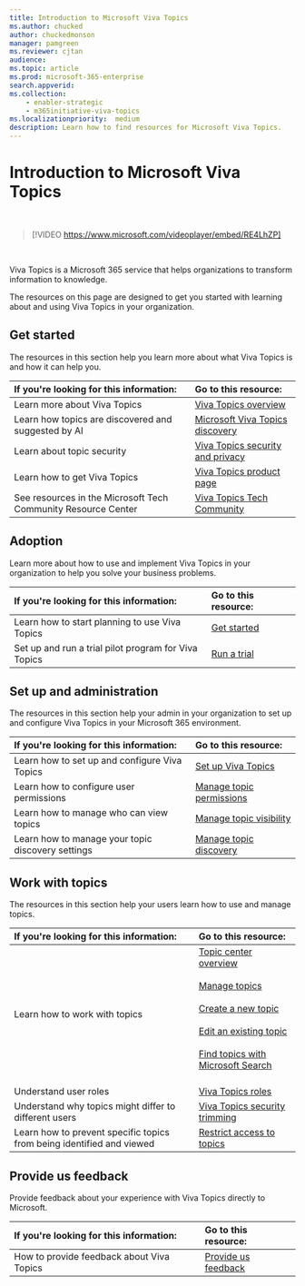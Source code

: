 ```yaml
---
title: Introduction to Microsoft Viva Topics
ms.author: chucked
author: chuckedmonson
manager: pamgreen
ms.reviewer: cjtan
audience: 
ms.topic: article
ms.prod: microsoft-365-enterprise
search.appverid: 
ms.collection: 
    - enabler-strategic
    - m365initiative-viva-topics
ms.localizationpriority:  medium
description: Learn how to find resources for Microsoft Viva Topics.
---
```


# Introduction to Microsoft Viva Topics

</br>

> [!VIDEO https://www.microsoft.com/videoplayer/embed/RE4LhZP]  

</br>


Viva Topics is a Microsoft 365 service that helps organizations to transform information to knowledge.

The resources on this page are designed to get you started with learning about and using Viva Topics in your organization.

## Get started

The resources in this section help you learn more about what Viva Topics is and how it can help you.

| If you're looking for this information: | Go to this resource: |
|:-----|:-----|
|Learn more about Viva Topics|[Viva Topics overview](topic-experiences-overview.md)|
|Learn how topics are discovered and suggested by AI|[Microsoft Viva Topics discovery](topic-experiences-discovery.md)|
|Learn about topic security|[Viva Topics security and privacy](topic-experiences-security-privacy.md)|
|Learn how to get Viva Topics|[Viva Topics product page](https://www.microsoft.com/microsoft-viva/topics?activetab=pivot%3aoverviewtab)|
|See resources in the Microsoft Tech Community Resource Center|[Viva Topics Tech Community](https://resources.techcommunity.microsoft.com/viva-topics/)|


## Adoption

Learn more about how to use and implement Viva Topics in your organization to help you solve your business problems. 

| If you're looking for this information: | Go to this resource: |
|:-----|:-----|
|Learn how to start planning to use Viva Topics |[Get started](topics-adoption-getstarted.md)|  
|Set up and run a trial pilot program for Viva Topics |[Run a trial](trial-topics.md)|

## Set up and administration

The resources in this section help your admin in your organization to set up and configure Viva Topics in your Microsoft 365 environment.

| If you're looking for this information: | Go to this resource: |
|:-----|:-----|
|Learn how to set up and configure Viva Topics|[Set up Viva Topics](set-up-topic-experiences.md)|
|Learn how to configure user permissions|[Manage topic permissions](topic-experiences-user-permissions.md)|
|Learn how to manage who can view topics|[Manage topic visibility](topic-experiences-knowledge-rules.md)|
|Learn how to manage your topic discovery settings|[Manage topic discovery](topic-experiences-discovery.md)|

## Work with topics

The resources in this section help your users learn how to use and manage topics.

| If you're looking for this information: | Go to this resource: |
|:-----|:-----|
|Learn how to work with topics|[Topic center overview](topic-center-overview.md)<br><br>[Manage topics](manage-topics.md)<br><br>[Create a new topic](create-a-topic.md)<br><br>[Edit an existing topic](edit-a-topic.md)<br><br>[Find topics with Microsoft Search](search.md)<br><br>|
|Understand user roles|[Viva Topics roles](topic-experiences-roles.md)|
|Understand why topics might differ to different users|[Viva Topics security trimming](topic-experiences-security-trimming.md)|
|Learn how to prevent specific topics from being identified and viewed|[Restrict access to topics](restrict-access-to-topics.md)|

## Provide us feedback

Provide feedback about your experience with Viva Topics directly to Microsoft.

| If you're looking for this information: | Go to this resource: |
|:-----|:-----|
|How to provide feedback about Viva Topics|[Provide us feedback](topic-experiences-overview.md#provide-us-feedback)|


